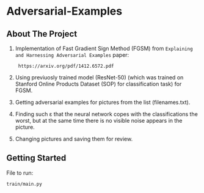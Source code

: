 # Adversarial-Examples


## About The Project

1) Implementation of Fast Gradient Sign Method (FGSM) from `Explaining and Harnessing Adversarial Examples` paper:

        https://arxiv.org/pdf/1412.6572.pdf

2) Using previuosly trained model (ResNet-50) (which was trained on Stanford Online Products Dataset (SOP) for classification task) for FGSM.

3) Getting adversarial examples for pictures from the list (filenames.txt).

4) Finding such ε that the neural network copes with the classifications the worst, but at the same time there is no visible noise appears in the picture.

5) Changing pictures and saving them for review.


## Getting Started

File to run:

    train/main.py
    
